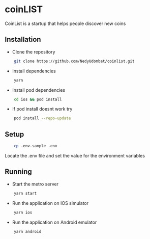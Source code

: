 # coinLIST

CoinList is a startup that helps people discover new coins

## Installation

* Clone the repository
```bash
    git clone https://github.com/NedyUdombat/coinlist.git
```

* Install dependencies 
```bash
    yarn
```

* Install pod dependencies 
```bash
    cd ios && pod install
```

  * If pod install doesnt work try
```bash
    pod install --repo-update
```

## Setup
```bash
    cp .env.sample .env
```

Locate the .env file and set the value for the environment variables

## Running

* Start the metro server
```bash
    yarn start
```

* Run the application on IOS simulator
```bash
    yarn ios
```

* Run the application on Android emulator
```bash
    yarn android
```